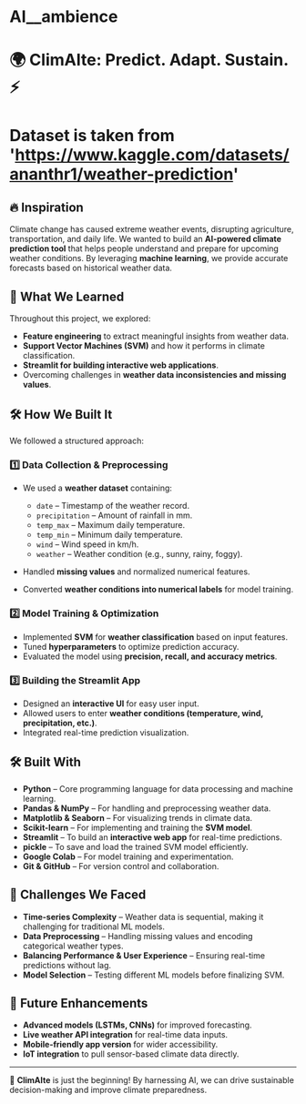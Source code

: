 # AI__ambience
# 🌍 ClimAIte: Predict. Adapt. Sustain. ⚡
# Dataset is taken from 'https://www.kaggle.com/datasets/ananthr1/weather-prediction'
## 🔥 Inspiration  
Climate change has caused extreme weather events, disrupting agriculture, transportation, and daily life. We wanted to build an **AI-powered climate prediction tool** that helps people understand and prepare for upcoming weather conditions. By leveraging **machine learning**, we provide accurate forecasts based on historical weather data.

## 🧠 What We Learned  
Throughout this project, we explored:  
- **Feature engineering** to extract meaningful insights from weather data.  
- **Support Vector Machines (SVM)** and how it performs in climate classification.  
- **Streamlit for building interactive web applications**.  
- Overcoming challenges in **weather data inconsistencies and missing values**.

## 🛠️ How We Built It  
We followed a structured approach:  

### **1️⃣ Data Collection & Preprocessing**  
- We used a **weather dataset** containing:  
  - `date` – Timestamp of the weather record.  
  - `precipitation` – Amount of rainfall in mm.  
  - `temp_max` – Maximum daily temperature.  
  - `temp_min` – Minimum daily temperature.  
  - `wind` – Wind speed in km/h.  
  - `weather` – Weather condition (e.g., sunny, rainy, foggy).  

- Handled **missing values** and normalized numerical features.  
- Converted **weather conditions into numerical labels** for model training.  

### **2️⃣ Model Training & Optimization**  
- Implemented **SVM** for **weather classification** based on input features.  
- Tuned **hyperparameters** to optimize prediction accuracy.  
- Evaluated the model using **precision, recall, and accuracy metrics**.

### **3️⃣ Building the Streamlit App**  
- Designed an **interactive UI** for easy user input.  
- Allowed users to enter **weather conditions (temperature, wind, precipitation, etc.)**.  
- Integrated real-time prediction visualization.

## 🛠️ Built With  
- **Python** – Core programming language for data processing and machine learning.  
- **Pandas & NumPy** – For handling and preprocessing weather data.  
- **Matplotlib & Seaborn** – For visualizing trends in climate data.  
- **Scikit-learn** – For implementing and training the **SVM model**.  
- **Streamlit** – To build an **interactive web app** for real-time predictions.  
- **pickle** – To save and load the trained SVM model efficiently.  
- **Google Colab** – For model training and experimentation.  
- **Git & GitHub** – For version control and collaboration.  

## 🚧 Challenges We Faced  
- **Time-series Complexity** – Weather data is sequential, making it challenging for traditional ML models.  
- **Data Preprocessing** – Handling missing values and encoding categorical weather types.  
- **Balancing Performance & User Experience** – Ensuring real-time predictions without lag.  
- **Model Selection** – Testing different ML models before finalizing SVM.

## 🚀 Future Enhancements  
- **Advanced models (LSTMs, CNNs)** for improved forecasting.  
- **Live weather API integration** for real-time data inputs.  
- **Mobile-friendly app version** for wider accessibility.  
- **IoT integration** to pull sensor-based climate data directly.  

---

🌱 **ClimAIte** is just the beginning! By harnessing AI, we can drive sustainable decision-making and improve climate preparedness.  
